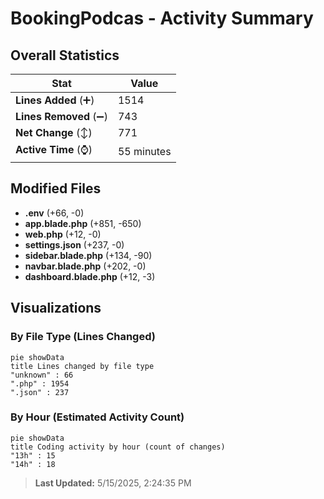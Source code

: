 # BookingPodcas - Activity Summary 

## Overall Statistics

| Stat                   | Value                                                             |
| ---------------------- | ----------------------------------------------------------------- |
| **Lines Added** (➕)   | 1514                                          |
| **Lines Removed** (➖) | 743                                        |
| **Net Change** (↕)    | 771                |
| **Active Time** (⌚)   | 55 minutes |


## Modified Files
- **.env** (+66, -0)
- **app.blade.php** (+851, -650)
- **web.php** (+12, -0)
- **settings.json** (+237, -0)
- **sidebar.blade.php** (+134, -90)
- **navbar.blade.php** (+202, -0)
- **dashboard.blade.php** (+12, -3)

## Visualizations

### By File Type (Lines Changed)

```mermaid
pie showData
title Lines changed by file type
"unknown" : 66
".php" : 1954
".json" : 237
```

### By Hour (Estimated Activity Count)

```mermaid
pie showData
title Coding activity by hour (count of changes)
"13h" : 15
"14h" : 18
```


> **Last Updated:** 5/15/2025, 2:24:35 PM